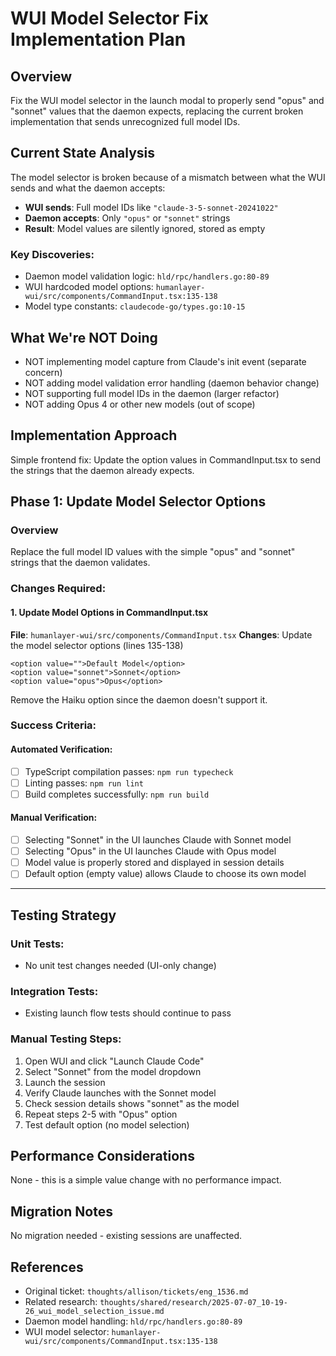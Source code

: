 # WUI Model Selector Fix Implementation Plan

## Overview

Fix the WUI model selector in the launch modal to properly send "opus" and "sonnet" values that the daemon expects, replacing the current broken implementation that sends unrecognized full model IDs.

## Current State Analysis

The model selector is broken because of a mismatch between what the WUI sends and what the daemon accepts:
- **WUI sends**: Full model IDs like `"claude-3-5-sonnet-20241022"`
- **Daemon accepts**: Only `"opus"` or `"sonnet"` strings
- **Result**: Model values are silently ignored, stored as empty

### Key Discoveries:
- Daemon model validation logic: `hld/rpc/handlers.go:80-89`
- WUI hardcoded model options: `humanlayer-wui/src/components/CommandInput.tsx:135-138`
- Model type constants: `claudecode-go/types.go:10-15`

## What We're NOT Doing

- NOT implementing model capture from Claude's init event (separate concern)
- NOT adding model validation error handling (daemon behavior change)
- NOT supporting full model IDs in the daemon (larger refactor)
- NOT adding Opus 4 or other new models (out of scope)

## Implementation Approach

Simple frontend fix: Update the option values in CommandInput.tsx to send the strings that the daemon already expects.

## Phase 1: Update Model Selector Options

### Overview
Replace the full model ID values with the simple "opus" and "sonnet" strings that the daemon validates.

### Changes Required:

#### 1. Update Model Options in CommandInput.tsx
**File**: `humanlayer-wui/src/components/CommandInput.tsx`
**Changes**: Update the model selector options (lines 135-138)

```tsx
<option value="">Default Model</option>
<option value="sonnet">Sonnet</option>
<option value="opus">Opus</option>
```

Remove the Haiku option since the daemon doesn't support it.

### Success Criteria:

#### Automated Verification:
- [ ] TypeScript compilation passes: `npm run typecheck`
- [ ] Linting passes: `npm run lint`
- [ ] Build completes successfully: `npm run build`

#### Manual Verification:
- [ ] Selecting "Sonnet" in the UI launches Claude with Sonnet model
- [ ] Selecting "Opus" in the UI launches Claude with Opus model
- [ ] Model value is properly stored and displayed in session details
- [ ] Default option (empty value) allows Claude to choose its own model

---

## Testing Strategy

### Unit Tests:
- No unit test changes needed (UI-only change)

### Integration Tests:
- Existing launch flow tests should continue to pass

### Manual Testing Steps:
1. Open WUI and click "Launch Claude Code"
2. Select "Sonnet" from the model dropdown
3. Launch the session
4. Verify Claude launches with the Sonnet model
5. Check session details shows "sonnet" as the model
6. Repeat steps 2-5 with "Opus" option
7. Test default option (no model selection)

## Performance Considerations

None - this is a simple value change with no performance impact.

## Migration Notes

No migration needed - existing sessions are unaffected.

## References

- Original ticket: `thoughts/allison/tickets/eng_1536.md`
- Related research: `thoughts/shared/research/2025-07-07_10-19-26_wui_model_selection_issue.md`
- Daemon model handling: `hld/rpc/handlers.go:80-89`
- WUI model selector: `humanlayer-wui/src/components/CommandInput.tsx:135-138`